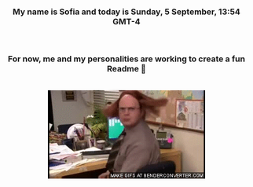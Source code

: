 


<div align="center">
<h3 >My name is Sofia and today is Sunday, 5 September, 13:54 GMT-4</h3><br>
<h3 >For now, me and my personalities are working to create a fun Readme 👋
</h3><br>
<img src='img/dwight.gif' alt='working...'/>
</div>
